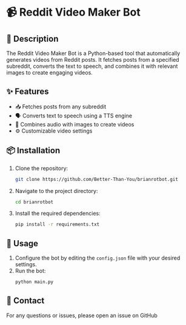 # 📹 Reddit Video Maker Bot

## 📝 Description
The Reddit Video Maker Bot is a Python-based tool that automatically generates videos from Reddit posts. It fetches posts from a specified subreddit, converts the text to speech, and combines it with relevant images to create engaging videos.

## ✨ Features
- 📥 Fetches posts from any subreddit
- 🗣️ Converts text to speech using a TTS engine
- 🎥 Combines audio with images to create videos
- ⚙️ Customizable video settings

## 📦 Installation
1. Clone the repository:
    ```bash
    git clone https://github.com/Better-Than-You/brianrotbot.git
    ```
2. Navigate to the project directory:
    ```bash
    cd brianrotbot
    ```
3. Install the required dependencies:
    ```bash
    pip install -r requirements.txt
    ```

## 🚀 Usage
1. Configure the bot by editing the `config.json` file with your desired settings.
2. Run the bot:
    ```bash
    python main.py
    ```

## 📧 Contact
For any questions or issues, please open an issue on GitHub